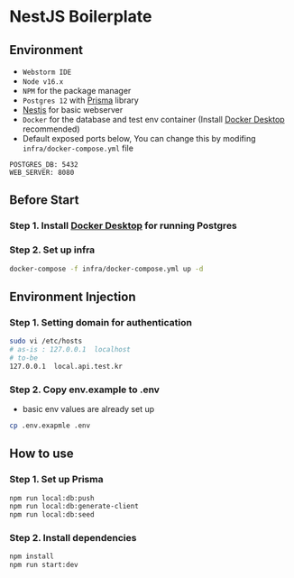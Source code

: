# NestJS Boilerplate

## Environment

- `Webstorm IDE`
- `Node v16.x`
- `NPM` for the package manager
- `Postgres 12` with [Prisma](https://www.prisma.io/) library
- [Nestjs](https://github.com/nestjs/nest) for basic webserver
- `Docker` for the database and test env container (Install [Docker Desktop](https://www.docker.com/products/docker-desktop/) recommended)
- Default exposed ports below, You can change this by modifing `infra/docker-compose.yml` file

```
POSTGRES_DB: 5432
WEB_SERVER: 8080
```

## Before Start

### Step 1. Install [Docker Desktop](https://www.docker.com/products/docker-desktop/) for running Postgres

### Step 2. Set up infra
```bash
docker-compose -f infra/docker-compose.yml up -d
```

## Environment Injection

### Step 1. Setting domain for authentication

```bash
sudo vi /etc/hosts
# as-is : 127.0.0.1  localhost
# to-be 
127.0.0.1  local.api.test.kr
```

### Step 2. Copy env.example to .env 

- basic env values are already set up
```bash
cp .env.exapmle .env
```

## How to use

### Step 1. Set up Prisma
```bash
npm run local:db:push
npm run local:db:generate-client
npm run local:db:seed
```

### Step 2. Install dependencies
```bash
npm install
npm run start:dev
```

